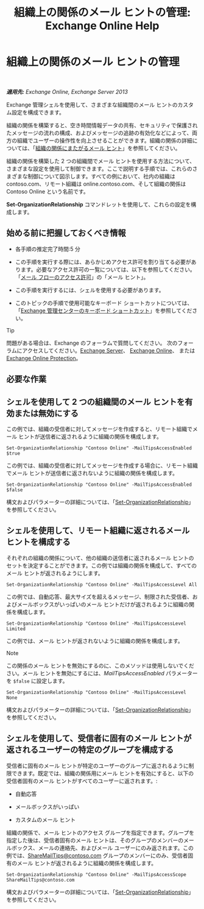 ﻿---
title: '組織上の関係のメール ヒントの管理: Exchange Online Help'
TOCTitle: 組織上の関係のメール ヒントの管理
ms:assetid: 6e6b48ef-c41c-47ad-8063-66901765c2a5
ms:mtpsurl: https://technet.microsoft.com/ja-jp/library/JJ649324(v=EXCHG.150)
ms:contentKeyID: 49896305
ms.date: 05/22/2018
mtps_version: v=EXCHG.150
ms.translationtype: HT
---

# 組織上の関係のメール ヒントの管理

 

_**適用先:** Exchange Online, Exchange Server 2013_

Exchange 管理シェルを使用して、さまざまな組織間のメール ヒントのカスタム設定を構成できます。

組織の関係を構築すると、空き時間情報データの共有、セキュリティで保護されたメッセージの流れの構成、およびメッセージの追跡の有効化などによって、両方の組織でユーザーの操作性を向上させることができます。組織の関係の詳細については、「[組織の関係にまたがるメール ヒント](https://docs.microsoft.com/ja-jp/exchange/clients-and-mobile-in-exchange-online/mailtips/mailtips-over-organization-relationships)」を参照してください。

組織の関係を構築した 2 つの組織間でメール ヒントを使用する方法について、さまざまな設定を使用して制御できます。ここで説明する手順では、これらのさまざまな制御について図示します。すべての例において、社内の組織は contoso.com、リモート組織は online.contoso.com、そして組織の関係は Contoso Online という名前です。

**Set-OrganizationRelationship** コマンドレットを使用して、これらの設定を構成します。

## 始める前に把握しておくべき情報

  - 各手順の推定完了時間:5 分

  - この手順を実行する際には、あらかじめアクセス許可を割り当てる必要があります。必要なアクセス許可の一覧については、以下を参照してください。「[メール フローのアクセス許可](mail-flow-permissions-exchange-2013-help.md)」の「メール ヒント」。

  - この手順を実行するには、シェルを使用する必要があります。

  - このトピックの手順で使用可能なキーボード ショートカットについては、「[Exchange 管理センターのキーボード ショートカット](keyboard-shortcuts-in-the-exchange-admin-center-exchange-online-protection-help.md)」を参照してください。


> [!TIP]
> 問題がある場合は、Exchange のフォーラムで質問してください。 次のフォーラムにアクセスしてください。<A href="https://go.microsoft.com/fwlink/p/?linkid=60612">Exchange Server</A>、 <A href="https://go.microsoft.com/fwlink/p/?linkid=267542">Exchange Online</A>、 または <A href="https://go.microsoft.com/fwlink/p/?linkid=285351">Exchange Online Protection</A>。



## 必要な作業

## シェルを使用して 2 つの組織間のメール ヒントを有効または無効にする

この例では、組織の受信者に対してメッセージを作成すると、リモート組織でメール ヒントが送信者に返されるように組織の関係を構成します。

    Set-OrganizationRelationship "Contoso Online" -MailTipsAccessEnabled $true

この例では、組織の受信者に対してメッセージを作成する場合に、リモート組織でメール ヒントが送信者に返されないように組織の関係を構成します。

    Set-OrganizationRelationship "Contoso Online" -MailTipsAccessEnabled $false

構文およびパラメーターの詳細については、「[Set-OrganizationRelationship](https://technet.microsoft.com/ja-jp/library/ee332326\(v=exchg.150\))」を参照してください。

## シェルを使用して、リモート組織に返されるメール ヒントを構成する

それぞれの組織の関係について、他の組織の送信者に返されるメール ヒントのセットを決定することができます。この例では組織の関係を構成して、すべてのメール ヒントが返されるようにします。

    Set-OrganizationRelationship "Contoso Online" -MailTipsAccessLevel All

この例では、自動応答、最大サイズを超えるメッセージ、制限された受信者、およびメールボックスがいっぱいのメール ヒントだけが返されるように組織の関係を構成します。

    Set-OrganizationRelationship "Contoso Online" -MailTipsAccessLevel Limited

この例では、メール ヒントが返されないように組織の関係を構成します。


> [!NOTE]
> この関係のメール ヒントを無効にするのに、このメソッドは使用しないでください。メール ヒントを無効にするには、<EM>MailTipsAccessEnabled</EM> パラメーターを <CODE>$false</CODE> に設定します。



    Set-OrganizationRelationship "Contoso Online" -MailTipsAccessLevel None

構文およびパラメーターの詳細については、「[Set-OrganizationRelationship](https://technet.microsoft.com/ja-jp/library/ee332326\(v=exchg.150\))」を参照してください。

## シェルを使用して、受信者に固有のメール ヒントが返されるユーザーの特定のグループを構成する

受信者に固有のメール ヒントが特定のユーザーのグループに返されるように制限できます。既定では、組織の関係用にメール ヒントを有効にすると、以下の受信者固有のメール ヒントがすべてのユーザーに返されます。:

  - 自動応答

  - メールボックスがいっぱい

  - カスタムのメール ヒント

組織の関係で、メール ヒントのアクセス グループを指定できます。グループを指定した後は、受信者固有のメール ヒントは、そのグループのメンバーのメールボックス、メールの連絡先、およびメール ユーザーにのみ返されます。この例では、ShareMailTips@contoso.com グループのメンバーにのみ、受信者固有のメール ヒントが返されるように組織の関係を構成します。

    Set-OrganizationRelationship "Contoso Online" -MailTipsAccessScope ShareMailTips@contoso.com

構文およびパラメーターの詳細については、「[Set-OrganizationRelationship](https://technet.microsoft.com/ja-jp/library/ee332326\(v=exchg.150\))」を参照してください。

